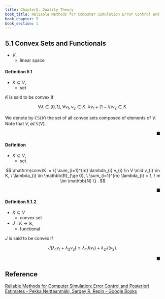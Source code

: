 ```yaml
---
title: Chapter5. Duality Theory
book_title: Reliable Methods for Computer Simulation Error Control and Posteriori Estimates
book_chapter: 5
book_section: 1
---
```


## 5.1 Convex Sets and Functionals
* $V$,
    * linear space

#### Definition 5.1
* $K \subseteq V$,
    * set

$K$ is said to be convex if

$$
    \forall \lambda \in [0, 1],
    \
    \forall v_{1}, v_{2} \in K,
    \
    \lambda v_{1}
    +
    (1 - \lambda) v_{2}
    \in
    K
    .
$$

We denote by $\mathbb{CS}(V)$ the set of all convex sets composed of elements of $V$.
Note that $V, \emptyset \mathbb{CS}(V)$.

<div class="end-of-statement" style="text-align: right">■</div>

#### Definition
* $K \subseteq V$,
    * set

$$
    \mathrm{conv}K
    :=
    \{
        \sum_{i=1}^{m}
            \lambda_{i}
            v_{i}
        \in V
        \mid
        v_{i} \in K,
        \
        \lambda_{i} \in \mathbb{R}_{\ge 0},
        \
        \sum_{i=1}^{m}
            \lambda_{i}
        =
        1,
        \
        m \im \mathbb{N}
    \}
    .
$$

<div class="end-of-statement" style="text-align: right">■</div>


#### Definition 5.1.2
* $K \subseteq V$
    * convex set
* $J: K \rightarrow \mathbb{R}$,
    * functional

$J$ is said to be convex if

$$
    J(
        \lambda_{1} v_{1}
        +
        \lambda_{2} v_{2}
    )
    \le
    \lambda_{1}
    J(v_{1})
    +
    \lambda_{2}
    J(v_{2})
    .
$$

<div class="end-of-statement" style="text-align: right">■</div>

## Reference
[Reliable Methods for Computer Simulation: Error Control and Posteriori Estimates \- Pekka Neittaanmäki, Sergey R\. Repin \- Google Books](https://books.google.co.jp/books?id=s5DA9DerIs4C&pg=PA81&redir_esc=y#v=onepage&q&f=false)
